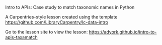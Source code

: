 Intro to APIs: Case study to match taxonomic names in Python

A Carpentries-style lesson created using the template https://github.com/LibraryCarpentry/lc-data-intro

Go to the lesson site to view the lesson: https://adyork.github.io/intro-to-apis-taxamatch
